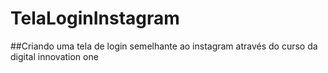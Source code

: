 # TelaLoginInstagram
##Criando uma tela de login semelhante ao instagram através do curso da digital innovation one
